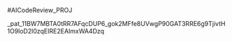 ﻿#AICodeReview_PROJ

_pat_11BW7MBTA0tRR7AFqcDUP6_gok2MFfe8UVwgP90GAT3RRE6g9TjivtH1O9loD2l0zqEIRE2EAImxWA4Dzq
